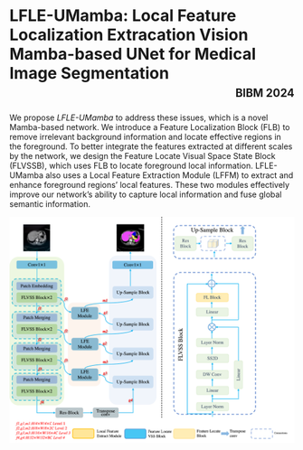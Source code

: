 # LFLE-UMamba: Local Feature Localization Extracation Vision Mamba-based UNet for Medical Image Segmentation <br> <span style="float: right"><sub><sup>BIBM 2024</sub></sup></span><br>

We propose *LFLE-UMamba* to address these issues, which
is a novel Mamba-based network. We introduce a Feature
Localization Block (FLB) to remove irrelevant background
information and locate effective regions in the foreground.
To better integrate the features extracted at different scales
by the network, we design the Feature Locate Visual Space
State Block (FLVSSB), which uses FLB to locate foreground
local information. LFLE-UMamba also uses a Local Feature
Extraction Module (LFFM) to extract and enhance foreground
regions’ local features. These two modules effectively improve
our network’s ability to capture local information and fuse
global semantic information.

![LFLE-UMamba](fig.png)

